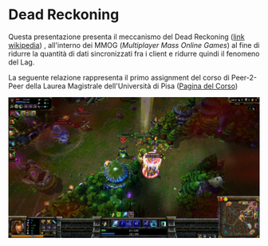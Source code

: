 Dead Reckoning
=================

Questa presentazione presenta il meccanismo del Dead Reckoning ([link wikipedia](http://en.wikipedia.org/wiki/Dead_reckoning)) , all'interno dei MMOG (*Multiplayer Mass Online Games*) al fine di ridurre la quantità di dati sincronizzati fra i client e ridurre quindi il fenomeno del Lag.

La seguente relazione rappresenta il primo assignment del corso di Peer-2-Peer della Laurea Magistrale dell'Università di Pisa ([Pagina del Corso](https://elearning.di.unipi.it/moodle/course/view.php?id=14))

![MMOG](https://github.com/cortinico/p2p-deadreckoning/raw/master/lol.jpg)

